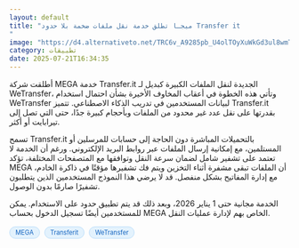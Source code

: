 ```yaml
---
layout: default
title: "ميجـا تطلق خدمة نقل ملفات ضخمة بلا حدود Transfer it
"
image: "https://d4.alternativeto.net/TRC6v_A9285pb_U4olTOyXuWkGd3ul8wmTqsHKFehx0/rs:fill:1520:760:0/g:ce:0:0/YWJzOi8vZGlzdC9jb250ZW50LzE3NTMxMTcxMDY3NjYucG5n.png"
category: تطبيقات
date: 2025-07-21T16:34:35
---
```


أطلقت شركة MEGA خدمة Transfer.it الجديدة لنقل الملفات الكبيرة كبديل لـ WeTransfer، وتأتي هذه الخطوة في أعقاب المخاوف الأخيرة بشأن احتمال استخدام WeTransfer لبيانات المستخدمين في تدريب الذكاء الاصطناعي. تتميز Transfer.it بقدرتها على نقل عدد غير محدود من الملفات وبأحجام كبيرة جدًا، حتى التي تصل إلى تيرابايت أو أكثر.

تسمح Transfer.it بالتحميلات المباشرة دون الحاجة إلى حسابات للمرسلين أو المستلمين، مع إمكانية إرسال الملفات عبر روابط البريد الإلكتروني. ورغم أن الخدمة لا تعتمد على تشفير شامل لضمان سرعة النقل وتوافقها مع المتصفحات المختلفة، تؤكد MEGA أن الملفات تبقى مشفرة أثناء التخزين ويتم فك تشفيرها مؤقتًا في ذاكرة الخادم، مع إدارة المفاتيح بشكل منفصل. قد لا يرضي هذا النموذج المستخدمين الذين يتطلبون تشفيرًا صارمًا بدون الوصول.

الخدمة مجانية حتى 1 يناير 2026، وبعد ذلك قد يتم تطبيق حدود على الاستخدام. يمكن للمستخدمين أيضًا تسجيل الدخول بحساب MEGA الخاص بهم لإدارة عمليات النقل.

<div style="margin-top:2px; margin-bottom:2px;"><a href="https://bidjadraft.github.io/?query=MEGA" style="background:#e3f2fd; color:#1565c0; font-size:80%; border-radius:12px; padding:3px 10px; margin:2px 4px 2px 0; display:inline-block; border:1px solid #bbdefb; text-decoration:none;">MEGA</a> <a href="https://bidjadraft.github.io/?query=Transferit" style="background:#e3f2fd; color:#1565c0; font-size:80%; border-radius:12px; padding:3px 10px; margin:2px 4px 2px 0; display:inline-block; border:1px solid #bbdefb; text-decoration:none;">Transferit</a> <a href="https://bidjadraft.github.io/?query=WeTransfer" style="background:#e3f2fd; color:#1565c0; font-size:80%; border-radius:12px; padding:3px 10px; margin:2px 4px 2px 0; display:inline-block; border:1px solid #bbdefb; text-decoration:none;">WeTransfer</a></div><br><br>
